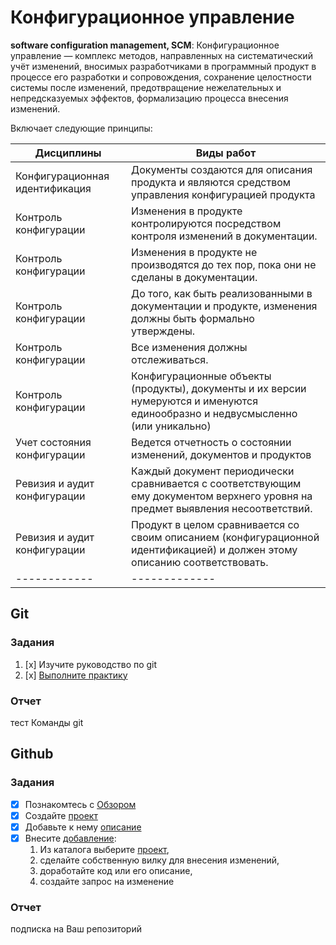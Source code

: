 # Конфигурационное управление

**software configuration management, SCM**:  Конфигурационное управление  — комплекс методов, направленных на систематический учёт изменений, 
вносимых разработчиками в программный продукт в процессе его разработки и сопровождения, сохранение целостности системы после изменений, 
предотвращение нежелательных и непредсказуемых эффектов, формализацию процесса внесения изменений.

Включает следующие принципы:

Дисциплины | Виды работ
------------ | -------------
Конфигурационная идентификация | Документы создаются для описания продукта и являются средством управления конфигурацией продукта
Контроль конфигурации  | Изменения в продукте контролируются посредством контроля изменений в документации.
Контроль конфигурации  | Изменения в продукте не производятся до тех пор, пока они не сделаны в документации.
Контроль конфигурации  | До того, как быть реализованными в документации и продукте, изменения должны быть формально утверждены.
Контроль конфигурации  | Все изменения должны отслеживаться.
Контроль конфигурации  | Конфигурационные объекты (продукты), документы и их версии нумеруются и именуются единообразно и недвусмысленно (или уникально)
Учет состояния конфигурации | Ведется отчетность о состоянии изменений, документов и продуктов
Ревизия и аудит конфигурации | Каждый документ периодически сравнивается с соответствующим ему документом верхнего уровня на предмет выявления несоответствий.
Ревизия и аудит конфигурации | Продукт в целом сравнивается со своим описанием (конфигурационной идентификацией) и должен этому описанию соответствовать.
------------ | -------------

## Git

### Задания

1. [x] Изучите руководство по git
2. [x] [Выполните практику](https://learngitbranching.js.org/)

### Отчет
тест Команды git

## Github

### Задания 

 - [x]  Познакомтесь с [Обзором](https://docs.github.com/en/github/getting-started-with-github/set-up-git)
 - [x]  Создайте [проект](https://guides.github.com/activities/hello-world)
 - [x]  Добавьте к нему [описание](https://guides.github.com/features/wikis/)
 - [x]  Внесите [добавление](https://guides.github.com/activities/forking/):
    1. Из каталога выберите [проект](https://github.com/olgmina/student-project-catalog.git), 
    2. сделайте собственную вилку для внесения изменений, 
    3. доработайте код или его описание, 
    4. создайте запрос на изменение

### Отчет
подписка на Ваш репозиторий


